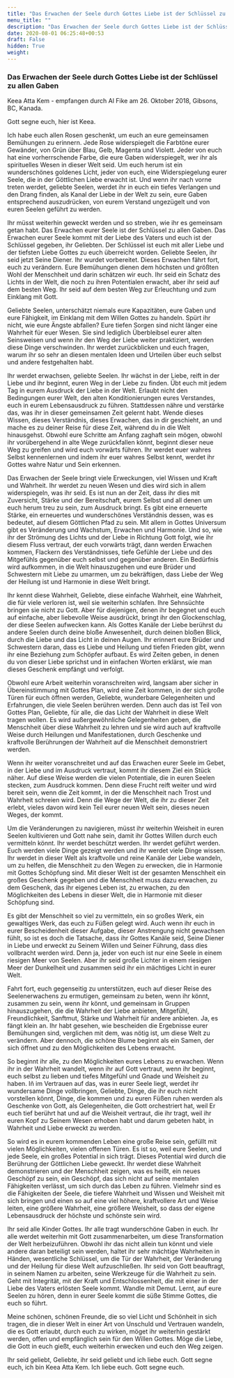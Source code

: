 ```yaml
---
title: "Das Erwachen der Seele durch Gottes Liebe ist der Schlüssel zu allen Gaben"
menu_title: ""
description: "Das Erwachen der Seele durch Gottes Liebe ist der Schlüssel zu allen Gaben"
date: 2020-08-01 06:25:48+00:53
draft: False
hidden: True
weight:
---
```

### Das Erwachen der Seele durch Gottes Liebe ist der Schlüssel zu allen Gaben

Keea Atta Kem - empfangen durch Al Fike am 26. Oktober 2018, Gibsons, BC, Kanada.

Gott segne euch, hier ist Keea.

Ich habe euch allen Rosen geschenkt, um euch an eure gemeinsamen Bemühungen zu erinnern. Jede Rose widerspiegelt die Farbtöne eurer Gewänder, von Grün über Blau, Gelb, Magenta und Violett. Jeder von euch hat eine vorherrschende Farbe, die eure Gaben widerspiegelt, wer ihr als spirituelles Wesen in dieser Welt seid. Um euch herum ist ein wunderschönes goldenes Licht, jeder von euch, eine Widerspiegelung eurer Seele, die in der Göttlichen Liebe erwacht ist. Und wenn ihr nach vorne treten werdet, geliebte Seelen, werdet ihr in euch ein tiefes Verlangen und den Drang finden, als Kanal der Liebe in der Welt zu sein, eure Gaben entsprechend auszudrücken, von eurem Verstand ungezügelt und von euren Seelen geführt zu werden.

Ihr müsst weiterhin geweckt werden und so streben, wie ihr es gemeinsam getan habt. Das Erwachen eurer Seele ist der Schlüssel zu allen Gaben. Das Erwachen eurer Seele kommt mit der Liebe des Vaters und euch ist der Schlüssel gegeben, ihr Geliebten. Der Schlüssel ist euch mit aller Liebe und der tiefsten Liebe Gottes zu euch überreicht worden. Geliebte Seelen, ihr seid jetzt Seine Diener. Ihr wurdet vorbereitet. Dieses Erwachen fährt fort, euch zu verändern. Eure Bemühungen dienen dem höchsten und größten Wohl der Menschheit und darin schätzen wir euch. Ihr seid ein Schatz des Lichts in der Welt, die noch zu ihren Potentialen erwacht, aber ihr seid auf dem besten Weg. Ihr seid auf dem besten Weg zur Erleuchtung und zum Einklang mit Gott.

Geliebte Seelen, unterschätzt niemals eure Kapazitäten, eure Gaben und eure Fähigkeit, im Einklang mit dem Willen Gottes zu handeln. Spürt ihr nicht, wie eure Ängste abfallen? Eure tiefen Sorgen sind nicht länger eine Wahrheit für euer Wesen. Sie sind lediglich Überbleibsel eurer alten Seinsweisen und wenn ihr den Weg der Liebe weiter praktiziert, werden diese Dinge verschwinden. Ihr werdet zurückblicken und euch fragen, warum ihr so sehr an diesen mentalen Ideen und Urteilen über euch selbst und andere festgehalten habt.

Ihr werdet erwachsen, geliebte Seelen. Ihr wächst in der Liebe, reift in der Liebe und ihr beginnt, euren Weg in der Liebe zu finden. Übt euch mit jedem Tag in eurem Ausdruck der Liebe in der Welt. Erlaubt nicht den Bedingungen eurer Welt, den alten Konditionierungen eures Verstandes, euch in eurem Lebensausdruck zu führen. Stattdessen nähre und verstärke das, was ihr in dieser gemeinsamen Zeit gelernt habt. Wende dieses Wissen, dieses Verständnis, dieses Erwachen, das in dir geschieht, an und mache es zu deiner Reise für diese Zeit, während du in die Welt hinausgehst. Obwohl eure Schritte am Anfang zaghaft sein mögen, obwohl ihr vorübergehend in alte Wege zurückfallen könnt, beginnt dieser neue Weg zu greifen und wird euch vorwärts führen. Ihr werdet euer wahres Selbst kennenlernen und indem ihr euer wahres Selbst kennt, werdet ihr Gottes wahre Natur und Sein erkennen.

Das Erwachen der Seele bringt viele Erweckungen, viel Wissen und Kraft und Wahrheit. Ihr werdet zu neuen Wesen und dies wird sich in allem widerspiegeln, was ihr seid. Es ist nun an der Zeit, dass ihr dies mit Zuversicht, Stärke und der Bereitschaft, eurem Selbst und all denen um euch herum treu zu sein, zum Ausdruck bringt. Es gibt eine erneuerte Stärke, ein erneuertes und wunderschönes Verständnis dessen, was es bedeutet, auf diesem Göttlichen Pfad zu sein. Mit allem in Gottes Universum gibt es Veränderung und Wachstum, Erwachen und Harmonie. Und so, wie ihr der Strömung des Lichts und der Liebe in Richtung Gott folgt, wie ihr diesem Fluss vertraut, der euch vorwärts trägt, dann werden Erwachen kommen, Flackern des Verständnisses, tiefe Gefühle der Liebe und des Mitgefühls gegenüber euch selbst und gegenüber anderen. Ein Bedürfnis wird aufkommen, in die Welt hinauszugehen und eure Brüder und Schwestern mit Liebe zu umarmen, um zu bekräftigen, dass Liebe der Weg der Heilung ist und Harmonie in diese Welt bringt.

Ihr kennt diese Wahrheit, Geliebte, diese einfache Wahrheit, eine Wahrheit, die für viele verloren ist, weil sie weiterhin schlafen. Ihre Sehnsüchte bringen sie nicht zu Gott. Aber für diejenigen, denen ihr begegnet und euch auf einfache, aber liebevolle Weise ausdrückt, bringt ihr den Glockenschlag, der diese Seelen aufwecken kann. Als Gottes Kanäle der Liebe berührst du andere Seelen durch deine bloße Anwesenheit, durch deinen bloßen Blick, durch die Liebe und das Licht in deinen Augen. Ihr erinnert eure Brüder und Schwestern daran, dass es Liebe und Heilung und tiefen Frieden gibt, wenn ihr eine Beziehung zum Schöpfer aufbaut. Es wird Zeiten geben, in denen du von dieser Liebe sprichst und in einfachen Worten erklärst, wie man dieses Geschenk empfängt und verfolgt.

Obwohl eure Arbeit weiterhin voranschreiten wird, langsam aber sicher in Übereinstimmung mit Gottes Plan, wird eine Zeit kommen, in der sich große Türen für euch öffnen werden, Geliebte, wunderbare Gelegenheiten und Erfahrungen, die viele Seelen berühren werden. Denn auch das ist Teil von Gottes Plan, Geliebte, für alle, die das Licht der Wahrheit in diese Welt tragen wollen. Es wird außergewöhnliche Gelegenheiten geben, die Menschheit über diese Wahrheit zu lehren und sie wird auch auf kraftvolle Weise durch Heilungen und Manifestationen, durch Geschenke und kraftvolle Berührungen der Wahrheit auf die Menschheit demonstriert werden.

Wenn ihr weiter voranschreitet und auf das Erwachen eurer Seele im Gebet, in der Liebe und im Ausdruck vertraut, kommt ihr diesem Ziel ein Stück näher. Auf diese Weise werden die vielen Potentiale, die in euren Seelen stecken, zum Ausdruck kommen. Denn diese Frucht reift weiter und wird bereit sein, wenn die Zeit kommt, in der die Menschheit nach Trost und Wahrheit schreien wird. Denn die Wege der Welt, die ihr zu dieser Zeit erlebt, vieles davon wird kein Teil eurer neuen Welt sein, dieses neuen Weges, der kommt.

Um die Veränderungen zu navigieren, müsst ihr weiterhin Weisheit in euren Seelen kultivieren und Gott nahe sein, damit ihr Gottes Willen durch euch vermitteln könnt. Ihr werdet beschützt werden. Ihr werdet geführt werden. Euch werden viele Dinge gezeigt werden und ihr werdet viele Dinge wissen. Ihr werdet in dieser Welt als kraftvolle und reine Kanäle der Liebe wandeln, um zu helfen, die Menschheit zu den Wegen zu erwecken, die in Harmonie mit Gottes Schöpfung sind. Mit dieser Welt ist der gesamten Menschheit ein großes Geschenk gegeben und die Menschheit muss dazu erwachen, zu dem Geschenk, das ihr eigenes Leben ist, zu erwachen, zu den Möglichkeiten des Lebens in dieser Welt, die in Harmonie mit dieser Schöpfung sind.

Es gibt der Menschheit so viel zu vermitteln, ein so großes Werk, ein gewaltiges Werk, das euch zu Füßen gelegt wird. Auch wenn ihr euch in eurer Bescheidenheit dieser Aufgabe, dieser Anstrengung nicht gewachsen fühlt, so ist es doch die Tatsache, dass ihr Gottes Kanäle seid, Seine Diener in Liebe und erweckt zu Seinem Willen und Seiner Führung, dass dies vollbracht werden wird. Denn ja, jeder von euch ist nur eine Seele in einem riesigen Meer von Seelen. Aber ihr seid große Lichter in einem riesigen Meer der Dunkelheit und zusammen seid ihr ein mächtiges Licht in eurer Welt.

Fahrt fort, euch gegenseitig zu unterstützen, euch auf dieser Reise des Seelenerwachens zu ermutigen, gemeinsam zu beten, wenn ihr könnt, zusammen zu sein, wenn ihr könnt, und gemeinsam in Gruppen hinauszugehen, die die Wahrheit der Liebe anbieten, Mitgefühl, Freundlichkeit, Sanftmut, Stärke und Wahrheit für andere anbieten. Ja, es fängt klein an. Ihr habt gesehen, wie bescheiden die Ergebnisse eurer Bemühungen sind, verglichen mit dem, was nötig ist, um diese Welt zu verändern. Aber dennoch, die schöne Blume beginnt als ein Samen, der sich öffnet und zu den Möglichkeiten des Lebens erwacht.

So beginnt ihr alle, zu den Möglichkeiten eures Lebens zu erwachen. Wenn ihr in der Wahrheit wandelt, wenn ihr auf Gott vertraut, wenn ihr beginnt, euch selbst zu lieben und tiefes Mitgefühl und Gnade und Weisheit zu haben. Iñ im Vertrauen auf das, was in eurer Seele liegt, werdet ihr wundersame Dinge vollbringen, Geliebte, Dinge, die ihr euch nicht vorstellen könnt, Dinge, die kommen und zu euren Füßen ruhen werden als Geschenke von Gott, als Gelegenheiten, die Gott orchestriert hat, weil Er euch tief berührt hat und auf die Weisheit vertraut, die ihr tragt, weil ihr euren Kopf zu Seinem Wesen erhoben habt und darum gebeten habt, in Wahrheit und Liebe erweckt zu werden.

So wird es in eurem kommenden Leben eine große Reise sein, gefüllt mit vielen Möglichkeiten, vielen offenen Türen. Es ist so, weil eure Seelen, und jede Seele, ein großes Potential in sich trägt. Dieses Potential wird durch die Berührung der Göttlichen Liebe geweckt. Ihr werdet diese Wahrheit demonstrieren und der Menschheit zeigen, was es heißt, ein neues Geschöpf zu sein, ein Geschöpf, das sich nicht auf seine mentalen Fähigkeiten verlässt, um sich durch das Leben zu führen. Vielmehr sind es die Fähigkeiten der Seele, die tiefere Wahrheit und Wissen und Weisheit mit sich bringen und einen so auf eine viel höhere, kraftvollere Art und Weise leiten, eine größere Wahrheit, eine größere Weisheit, so dass der eigene Lebensausdruck der höchste und schönste sein wird.

Ihr seid alle Kinder Gottes. Ihr alle tragt wunderschöne Gaben in euch. Ihr alle werdet weiterhin mit Gott zusammenarbeiten, um diese Transformation der Welt herbeizuführen. Obwohl ihr das nicht allein tun könnt und viele andere daran beteiligt sein werden, haltet ihr sehr mächtige Wahrheiten in Händen, wesentliche Schlüssel, um die Tür der Wahrheit, der Veränderung und der Heilung für diese Welt aufzuschließen. Ihr seid von Gott beauftragt, in seinem Namen zu arbeiten, seine Werkzeuge für die Wahrheit zu sein. Geht mit Integrität, mit der Kraft und Entschlossenheit, die mit einer in der Liebe des Vaters erlösten Seele kommt. Wandle mit Demut. Lernt, auf eure Seelen zu hören, denn in eurer Seele kommt die süße Stimme Gottes, die euch so führt.

Meine schönen, schönen Freunde, die so viel Licht und Schönheit in sich tragen, die in dieser Welt in einer Art von Unschuld und Vertrauen wandeln, die es Gott erlaubt, durch euch zu wirken, möget ihr weiterhin gestärkt werden, offen und empfänglich sein für den Willen Gottes. Möge die Liebe, die Gott in euch gießt, euch weiterhin erwecken und euch den Weg zeigen.

Ihr seid geliebt, Geliebte, ihr seid geliebt und ich liebe euch. Gott segne euch, ich bin Keea Atta Kem. Ich liebe euch. Gott segne euch.
